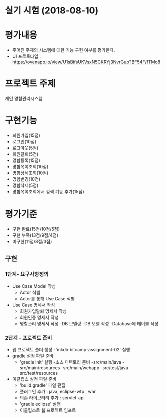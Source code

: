 # 실기 시험 (2018-08-10)

# 평가내용  
- 주어진 주제의 시스템에 대한 기능 구현 여부를 평가한다.
- UI 프로토타입 : https://ovenapp.io/view/U1sBifsUKVsxN5CKRYj3NvrGupTBF54F/fTMo8

# 프로젝트 주제   
개인 명함관리시스템

# 구현기능  
- 회원가입(15점)
- 로그인(10점)
- 로그아웃(5점)
- 회원탈퇴(5점)
- 명함등록(15점)
- 명함목록조회(10점)
- 명함상세조회(10점)
- 명함변경(10점)
- 명함삭제(5점)
- 명함목록조회에서 검색 기능 추가(15점)


# 평가기준  
- 구현 완료(15점/10점/5점)
- 구현 부족(13점/9점/4점)
- 미구현(11점/8점/3점)

## 구현

### 1단계- 요구사항정의
- Use Case Model 작성
  - Actor 식별
  - Actor를 통해 Use Case 식별
- Use Case 명세서 작성
  - 회원가입탈퇴 명세서 작성
  - 회원인증 명세서 작성
  - 명함관리 명세서 작성
-DB 모델링
  -DB 모델 작성
  -Database에 테이블 작성
    
### 2단계 - 프로젝트 준비
- 웹 프로젝트 폴더 생성
  -'mkdir bitcamp-assignment-02' 실행
- gradle 설정 파일 준비
  - 'gradle init' 실행
-소스 디렉토리 준비
  -src/main/java
  -src/main/resources
  -src/main/webapp
  -src/test/java
  -src/test/resources
- 이클립스 설정 파일 준비
  - 'bulid.gradle' 파일 편집
   - 플러그인 추가 : java, eclipse-wtp , war
   - 의존 라이브러리 추가  : servlet-api
  - 'gradle eclipse' 실행
  - 이클립스로 웹 프로젝트 임포트 